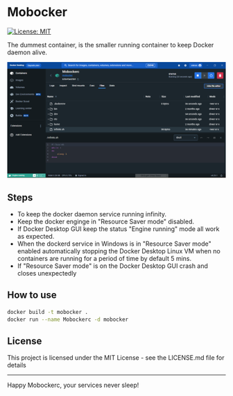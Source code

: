 # Mobocker

[![License: MIT](https://img.shields.io/badge/License-MIT-yellow.svg)](https://opensource.org/licenses/MIT)

The dummest container, is the smaller running container to keep Docker daemon alive.

![Mobockerc running on Docker Desktop](Mobocker-DD.png)

## Steps

- To keep the docker daemon service running infinity.
- Keep the docker enginge in "Resource Saver mode" disabled.
- If Docker Desktop GUI keep the status "Engine running" mode all work as expected.
- When the dockerd service in Windows is in "Resource Saver mode" enabled automatically stopping the Docker Desktop Linux VM when no containers are running for a period of time by default 5 mins.
- If "Resource Saver mode" is on the Docker Desktop GUI crash and closes unexpectedly

## How to use

```bash
docker build -t mobocker .
docker run --name Mobockerc -d mobocker
```

## License

This project is licensed under the MIT License - see the LICENSE.md file for details

---
Happy Mobockerc, your services never sleep!
